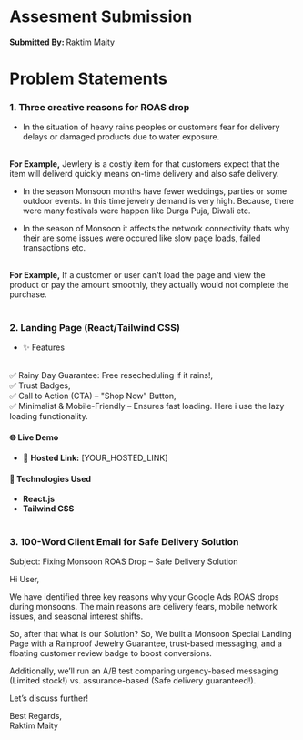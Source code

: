 # Assesment Submission

<strong> Submitted By: </strong> Raktim Maity

# Problem Statements
### 1. Three creative reasons for ROAS drop
 - In the situation of heavy rains peoples or customers fear for delivery delays or damaged products due to water exposure.
 <br>
 <strong>For Example,</strong> Jewlery is a costly item for that customers expect that the item will deliverd quickly means on-time delivery and also safe delivery.

 - In the season Monsoon months have fewer weddings, parties or some outdoor events. In this time jewelry demand is very high. Because, there were many festivals were happen like Durga Puja, Diwali etc.

 - In the season of Monsoon it affects the network connectivity thats why their are some issues were occured like slow page loads, failed transactions etc. 
<br>
<strong>For Example,</strong> If a customer or user can't load the page and view the product or pay the amount smoothly, they actually would not complete the purchase.

#

### 2. Landing Page (React/Tailwind CSS)
- ✨ Features
<br>
✅ Rainy Day Guarantee: Free resecheduling if it rains!,
<br>
✅ Trust Badges,
<br>
✅ Call to Action (CTA) – "Shop Now" Button,
<br>
✅ Minimalist & Mobile-Friendly – Ensures fast loading. Here i use the lazy loading functionality.

#### 🌐 Live Demo
- 🔗 **Hosted Link:** [YOUR_HOSTED_LINK]

#### 🚀 Technologies Used
- **React.js**
- **Tailwind CSS**

#

### 3. 100-Word Client Email for Safe Delivery Solution
Subject: Fixing Monsoon ROAS Drop – Safe Delivery Solution

Hi User,

We have identified three key reasons why your Google Ads ROAS drops during monsoons. The main reasons are delivery fears, mobile network issues, and seasonal interest shifts.

So, after that what is our Solution? So, We built a Monsoon Special Landing Page with a Rainproof Jewelry Guarantee, trust-based messaging, and a floating customer review badge to boost conversions.

Additionally, we’ll run an A/B test comparing urgency-based messaging (Limited stock!) vs. assurance-based (Safe delivery guaranteed!).

Let’s discuss further!

Best Regards,
<br>
Raktim Maity
#